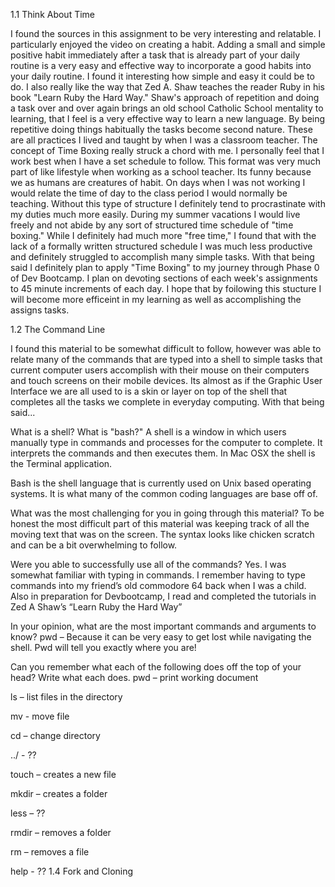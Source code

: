 1.1 Think About Time

I found the sources in this assignment to be very interesting and relatable. I particularly enjoyed the video on creating a habit. Adding a small and simple positive habit immediately after a task that is already part of your daily routine is a very easy and effective way to incorporate a good habits into your daily routine. I found it interesting how simple and easy it could be to do. I also really like the way that Zed A. Shaw teaches the reader Ruby in his book "Learn Ruby the Hard Way." Shaw's approach of repetition and doing a task over and over again brings an old school Catholic School mentality to learning, that I feel is a very effective way to learn a new language. By being repetitive doing things habitually the tasks become second nature. These are all practices I lived and taught by when I was a classroom teacher. The concept of Time Boxing really struck a chord with me. I personally feel that I work best when I have a set schedule to follow. This format was very much part of like lifestyle when working as a school teacher. Its funny because we as humans are creatures of habit. On days when I was not working I would relate the time of day to the class period I would normally be teaching. Without this type of structure I definitely tend to procrastinate with my duties much more easily. During my summer vacations I would live freely and not abide by any sort of structured time schedule of "time boxing." While I definitely had much more "free time," I found that with the lack of a formally written structured schedule I was much less productive and definitely struggled to accomplish many simple tasks. With that being said I definitely plan to apply "Time Boxing" to my journey through Phase 0 of Dev Bootcamp. I plan on devoting sections of each week's assignments to 45 minute increments of each day. I hope that by foilowing this stucture I will become more efficeint in my learning as well as accomplishing the assigns tasks. 

1.2 The Command Line

I found this material to be somewhat difficult to follow, however was able to relate many of the commands that are typed into a shell to simple tasks that current computer users accomplish with their mouse on their computers and touch screens on their mobile devices. Its almost as if the Graphic User Interface we are all used to is a skin or layer on top of the shell that completes all the tasks we complete in everyday computing. With that being said...

What is a shell? What is "bash?"
A shell is a window in which users manually type in commands and processes for the computer to complete. It interprets the commands and then executes them. In Mac OSX the shell is the Terminal application.

Bash is the shell language that is currently used on Unix based operating systems. It is what many of the common coding languages are base off of.

What was the most challenging for you in going through this material?
To be honest the most difficult part of this material was keeping track of all the moving text that was on the screen. The syntax looks like chicken scratch and can be a bit overwhelming to follow.

Were you able to successfully use all of the commands?
Yes. I was somewhat familiar with typing in commands. I remember having to type commands into my friend’s old commodore 64 back when I was a child. Also in preparation for Devbootcamp, I read and completed the tutorials in Zed A Shaw’s “Learn Ruby the Hard Way”

In your opinion, what are the most important commands and arguments to know?
pwd – Because it can be very easy to get lost while navigating the shell. Pwd will tell you exactly where you are!

Can you remember what each of the following does off the top of your head? Write what each does.
pwd – print working document

ls – list files in the directory

mv - move file

cd – change directory

../ - ??

touch – creates a new file

mkdir – creates a folder

less – ??

rmdir – removes a folder

rm – removes a file

help - ??
1.4 Fork and Cloning
